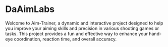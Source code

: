 # DaAimLabs
Welcome to Aim-Trainer, a dynamic and interactive project designed to help you improve your aiming skills and precision in various shooting games or tasks. This project provides a fun and effective way to enhance your hand-eye coordination, reaction time, and overall accuracy.
